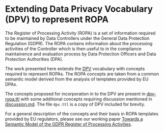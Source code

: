 # Extending Data Privacy Vocabulary (DPV) to represent ROPA

The Register of Processing Activity (ROPA) is a set of information required to be maintained by Data Controllers under the General Data Protection Regulation (GDPR). The ROPA contains information about the processing activities of the Controller which is then useful to in the compliance maintainence and evaluation process by Data Protection Officers and Data Protection Authorities (DPA).

The work presented here extends the [DPV](https://www.w3.org/ns/dpv) vocabulary with concepts required to represent ROPAs. The ROPA concepts are taken from a common semantic model derived from the analysis of templates provided by EU DPAs.

The concepts proposed for incorporation in to the DPV are present in [dpv-ropa.ttl](./dpv-ropa.ttl) with some additional concepts requiring discussion mentioned in [discussion.md](./discussion.md). The file `dpv.ttl` is a copy of DPV included for brevity.

For a general description of the concepts and their basis in ROPA templates provided by EU regulators, please see our working paper [Towards a Semantic Model of the GDPR Register of Processing Activities](https://arxiv.org/abs/2008.00877).